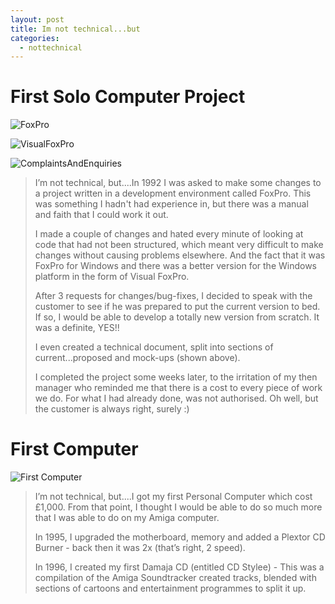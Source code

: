 ```yaml
---
layout: post
title: Im not technical...but
categories:
  - nottechnical
---
```


# First Solo Computer Project

![FoxPro](/Portfolio/images/not-technical-but/FoxPro.jpg)

![VisualFoxPro](/Portfolio/images/not-technical-but/VisualFoxPro.jpg)

![ComplaintsAndEnquiries](/Portfolio/images/not-technical-but/ComplaintsAndEnquiries.jpg)

>I’m not technical, but....In 1992 I was asked to make some changes to a project written in a development environment called FoxPro. 
>This was something I hadn't had experience in, but there was a manual and faith that I could work it out.
>
>I made a couple of changes and hated every minute of looking at code that had not been structured, 
>which meant very difficult to make changes without causing problems elsewhere. 
>And the fact that it was FoxPro for Windows and there was a better version for the Windows platform in the form of Visual FoxPro.
>
>After 3 requests for changes/bug-fixes, I decided to speak with the customer to see if he was prepared to put the current version to bed.
>If so, I would be able to develop a totally new version from scratch. It was a definite, YES!!
>
>I even created a technical document, split into sections of current...proposed and mock-ups (shown above).
>
>I completed the project some weeks later, to the irritation of my then manager who reminded me that there is a cost to every piece of work we do.
>For what I had already done, was not authorised. Oh well, but the customer is always right, surely :)


# First Computer

![First Computer](/Portfolio/images/not-technical-but/FirstComputer.jpg)

>I’m not technical, but....I got my first Personal Computer which cost £1,000. 
>From that point, I thought I would be able to do so much more that I was able to do on my Amiga computer.
>
>In 1995, I upgraded the motherboard, memory and added a Plextor CD Burner - back then it was 2x (that’s right, 2 speed).
>
>In 1996, I created my first Damaja CD (entitled CD Stylee) - This was a compilation of the Amiga Soundtracker created tracks, 
>blended with sections of cartoons and entertainment programmes to split it up.
